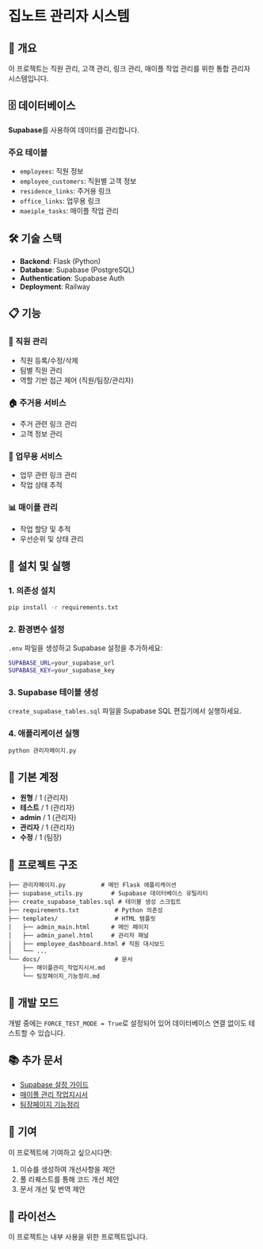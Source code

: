 # 집노트 관리자 시스템

## 🚀 개요

이 프로젝트는 직원 관리, 고객 관리, 링크 관리, 매이플 작업 관리를 위한 통합 관리자 시스템입니다.

## 🗄️ 데이터베이스

**Supabase**를 사용하여 데이터를 관리합니다.

### 주요 테이블
- `employees`: 직원 정보
- `employee_customers`: 직원별 고객 정보
- `residence_links`: 주거용 링크
- `office_links`: 업무용 링크
- `maeiple_tasks`: 매이플 작업 관리

## 🛠️ 기술 스택

- **Backend**: Flask (Python)
- **Database**: Supabase (PostgreSQL)
- **Authentication**: Supabase Auth
- **Deployment**: Railway

## 📋 기능

### 👥 직원 관리
- 직원 등록/수정/삭제
- 팀별 직원 관리
- 역할 기반 접근 제어 (직원/팀장/관리자)

### 🏠 주거용 서비스
- 주거 관련 링크 관리
- 고객 정보 관리

### 💼 업무용 서비스
- 업무 관련 링크 관리
- 작업 상태 추적

### 📊 매이플 관리
- 작업 할당 및 추적
- 우선순위 및 상태 관리

## 🚀 설치 및 실행

### 1. 의존성 설치
```bash
pip install -r requirements.txt
```

### 2. 환경변수 설정
`.env` 파일을 생성하고 Supabase 설정을 추가하세요:
```bash
SUPABASE_URL=your_supabase_url
SUPABASE_KEY=your_supabase_key
```

### 3. Supabase 테이블 생성
`create_supabase_tables.sql` 파일을 Supabase SQL 편집기에서 실행하세요.

### 4. 애플리케이션 실행
```bash
python 관리자페이지.py
```

## 🔐 기본 계정

- **원형** / 1 (관리자)
- **테스트** / 1 (관리자)
- **admin** / 1 (관리자)
- **관리자** / 1 (관리자)
- **수정** / 1 (팀장)

## 📁 프로젝트 구조

```
├── 관리자페이지.py          # 메인 Flask 애플리케이션
├── supabase_utils.py        # Supabase 데이터베이스 유틸리티
├── create_supabase_tables.sql # 테이블 생성 스크립트
├── requirements.txt          # Python 의존성
├── templates/                # HTML 템플릿
│   ├── admin_main.html      # 메인 페이지
│   ├── admin_panel.html     # 관리자 패널
│   ├── employee_dashboard.html # 직원 대시보드
│   └── ...
└── docs/                     # 문서
    ├── 매이플관리_작업지시서.md
    └── 팀장페이지_기능정리.md
```

## 🔧 개발 모드

개발 중에는 `FORCE_TEST_MODE = True`로 설정되어 있어 데이터베이스 연결 없이도 테스트할 수 있습니다.

## 📚 추가 문서

- [Supabase 설정 가이드](SUPABASE_SETUP.md)
- [매이플 관리 작업지시서](docs/매이플관리_작업지시서.md)
- [팀장페이지 기능정리](docs/팀장페이지_기능정리.md)

## 🤝 기여

이 프로젝트에 기여하고 싶으시다면:
1. 이슈를 생성하여 개선사항을 제안
2. 풀 리퀘스트를 통해 코드 개선 제안
3. 문서 개선 및 번역 제안

## 📄 라이선스

이 프로젝트는 내부 사용을 위한 프로젝트입니다.
